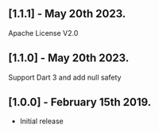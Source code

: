 ## [1.1.1] - May 20th 2023.

Apache License V2.0

## [1.1.0] - May 20th 2023.

Support Dart 3 and add null safety

## [1.0.0] - February 15th 2019.

* Initial release
